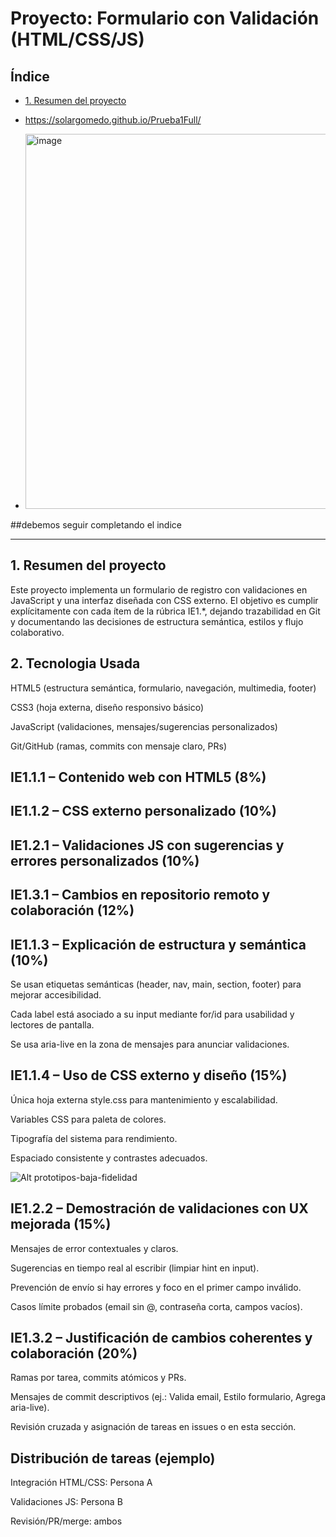 # Proyecto: Formulario con Validación (HTML/CSS/JS)

## Índice

* [1. Resumen del proyecto](#1-resumen-del-proyecto)
* https://solargomedo.github.io/Prueba1Full/

* <img width="600" height="600" alt="image" src="https://github.com/user-attachments/assets/16b8142a-8886-448e-a971-2b183be33eee" />

##debemos seguir completando el indice 

***


## 1. Resumen del proyecto


Este proyecto implementa un formulario de registro con validaciones en JavaScript y una interfaz diseñada con CSS externo. 
El objetivo es cumplir explícitamente con cada ítem de la rúbrica IE1.*, 
dejando trazabilidad en Git y documentando las decisiones de estructura semántica, 
estilos y flujo colaborativo. 



## 2. Tecnologia Usada

HTML5 (estructura semántica, formulario, navegación, multimedia, footer)

CSS3 (hoja externa, diseño responsivo básico)

JavaScript (validaciones, mensajes/sugerencias personalizados)

Git/GitHub (ramas, commits con mensaje claro, PRs)


## IE1.1.1 – Contenido web con HTML5 (8%)


## IE1.1.2 – CSS externo personalizado (10%)


## IE1.2.1 – Validaciones JS con sugerencias y errores personalizados (10%)



## IE1.3.1 – Cambios en repositorio remoto y colaboración (12%)



## IE1.1.3 – Explicación de estructura y semántica (10%)

Se usan etiquetas semánticas (header, nav, main, section, footer) para mejorar accesibilidad.

Cada label está asociado a su input mediante for/id para usabilidad y lectores de pantalla.

Se usa aria-live en la zona de mensajes para anunciar validaciones.



## IE1.1.4 – Uso de CSS externo y diseño (15%)

Única hoja externa style.css para mantenimiento y escalabilidad.

Variables CSS para paleta de colores.

Tipografía del sistema para rendimiento.

Espaciado consistente y contrastes adecuados.




![Alt prototipos-baja-fidelidad]()



## IE1.2.2 – Demostración de validaciones con UX mejorada (15%)

Mensajes de error contextuales y claros.

Sugerencias en tiempo real al escribir (limpiar hint en input).

Prevención de envío si hay errores y foco en el primer campo inválido.

Casos límite probados (email sin @, contraseña corta, campos vacíos).



## IE1.3.2 – Justificación de cambios coherentes y colaboración (20%)

Ramas por tarea, commits atómicos y PRs.

Mensajes de commit descriptivos (ej.: Valida email, Estilo formulario, Agrega aria-live).

Revisión cruzada y asignación de tareas en issues o en esta sección.

## Distribución de tareas (ejemplo)

Integración HTML/CSS: Persona A

Validaciones JS: Persona B

Revisión/PR/merge: ambos
